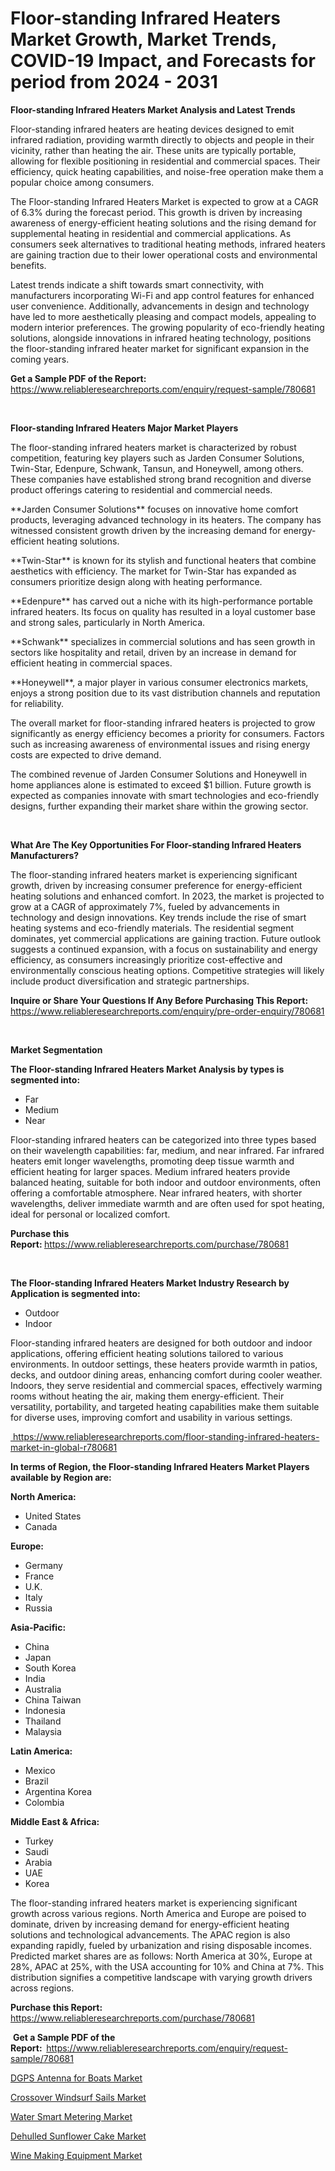 <p><h1>Floor-standing Infrared Heaters Market Growth, Market Trends, COVID-19 Impact, and Forecasts for period from 2024 - 2031</h1></p><p><strong>Floor-standing Infrared Heaters Market Analysis and Latest Trends</strong></p>
<p><p>Floor-standing infrared heaters are heating devices designed to emit infrared radiation, providing warmth directly to objects and people in their vicinity, rather than heating the air. These units are typically portable, allowing for flexible positioning in residential and commercial spaces. Their efficiency, quick heating capabilities, and noise-free operation make them a popular choice among consumers.</p><p>The Floor-standing Infrared Heaters Market is expected to grow at a CAGR of 6.3% during the forecast period. This growth is driven by increasing awareness of energy-efficient heating solutions and the rising demand for supplemental heating in residential and commercial applications. As consumers seek alternatives to traditional heating methods, infrared heaters are gaining traction due to their lower operational costs and environmental benefits.</p><p>Latest trends indicate a shift towards smart connectivity, with manufacturers incorporating Wi-Fi and app control features for enhanced user convenience. Additionally, advancements in design and technology have led to more aesthetically pleasing and compact models, appealing to modern interior preferences. The growing popularity of eco-friendly heating solutions, alongside innovations in infrared heating technology, positions the floor-standing infrared heater market for significant expansion in the coming years.</p></p>
<p><strong>Get a Sample PDF of the Report:&nbsp;</strong> <a href="https://www.reliableresearchreports.com/enquiry/request-sample/780681?utm_campaign=34&utm_medium=2&utm_source=Github&utm_content=ia&utm_term=15102024&utm_id=floor-standing-infrared-heaters">https://www.reliableresearchreports.com/enquiry/request-sample/780681</a></p>
<p>&nbsp;</p>
<p><strong>Floor-standing Infrared Heaters Major Market Players</strong></p>
<p><p>The floor-standing infrared heaters market is characterized by robust competition, featuring key players such as Jarden Consumer Solutions, Twin-Star, Edenpure, Schwank, Tansun, and Honeywell, among others. These companies have established strong brand recognition and diverse product offerings catering to residential and commercial needs.</p><p>**Jarden Consumer Solutions** focuses on innovative home comfort products, leveraging advanced technology in its heaters. The company has witnessed consistent growth driven by the increasing demand for energy-efficient heating solutions. </p><p>**Twin-Star** is known for its stylish and functional heaters that combine aesthetics with efficiency. The market for Twin-Star has expanded as consumers prioritize design along with heating performance. </p><p>**Edenpure** has carved out a niche with its high-performance portable infrared heaters. Its focus on quality has resulted in a loyal customer base and strong sales, particularly in North America. </p><p>**Schwank** specializes in commercial solutions and has seen growth in sectors like hospitality and retail, driven by an increase in demand for efficient heating in commercial spaces. </p><p>**Honeywell**, a major player in various consumer electronics markets, enjoys a strong position due to its vast distribution channels and reputation for reliability. </p><p>The overall market for floor-standing infrared heaters is projected to grow significantly as energy efficiency becomes a priority for consumers. Factors such as increasing awareness of environmental issues and rising energy costs are expected to drive demand. </p><p>The combined revenue of Jarden Consumer Solutions and Honeywell in home appliances alone is estimated to exceed $1 billion. Future growth is expected as companies innovate with smart technologies and eco-friendly designs, further expanding their market share within the growing sector.</p></p>
<p>&nbsp;</p>
<p><strong>What Are The Key Opportunities For Floor-standing Infrared Heaters Manufacturers?</strong></p>
<p><p>The floor-standing infrared heaters market is experiencing significant growth, driven by increasing consumer preference for energy-efficient heating solutions and enhanced comfort. In 2023, the market is projected to grow at a CAGR of approximately 7%, fueled by advancements in technology and design innovations. Key trends include the rise of smart heating systems and eco-friendly materials. The residential segment dominates, yet commercial applications are gaining traction. Future outlook suggests a continued expansion, with a focus on sustainability and energy efficiency, as consumers increasingly prioritize cost-effective and environmentally conscious heating options. Competitive strategies will likely include product diversification and strategic partnerships.</p></p>
<p><strong>Inquire or Share Your Questions If Any Before Purchasing This Report:</strong> <a href="https://www.reliableresearchreports.com/enquiry/pre-order-enquiry/780681?utm_campaign=34&utm_medium=2&utm_source=Github&utm_content=ia&utm_term=15102024&utm_id=floor-standing-infrared-heaters">https://www.reliableresearchreports.com/enquiry/pre-order-enquiry/780681</a></p>
<p>&nbsp;</p>
<p><strong>Market Segmentation</strong></p>
<p><strong>The Floor-standing Infrared Heaters Market Analysis by types is segmented into:</strong></p>
<p><ul><li>Far</li><li>Medium</li><li>Near</li></ul></p>
<p><p>Floor-standing infrared heaters can be categorized into three types based on their wavelength capabilities: far, medium, and near infrared. Far infrared heaters emit longer wavelengths, promoting deep tissue warmth and efficient heating for larger spaces. Medium infrared heaters provide balanced heating, suitable for both indoor and outdoor environments, often offering a comfortable atmosphere. Near infrared heaters, with shorter wavelengths, deliver immediate warmth and are often used for spot heating, ideal for personal or localized comfort.</p></p>
<p><strong>Purchase this Report:&nbsp;</strong><a href="https://www.reliableresearchreports.com/purchase/780681?utm_campaign=34&utm_medium=2&utm_source=Github&utm_content=ia&utm_term=15102024&utm_id=floor-standing-infrared-heaters">https://www.reliableresearchreports.com/purchase/780681</a></p>
<p>&nbsp;</p>
<p><strong>The Floor-standing Infrared Heaters Market Industry Research by Application is segmented into:</strong></p>
<p><ul><li>Outdoor</li><li>Indoor</li></ul></p>
<p><p>Floor-standing infrared heaters are designed for both outdoor and indoor applications, offering efficient heating solutions tailored to various environments. In outdoor settings, these heaters provide warmth in patios, decks, and outdoor dining areas, enhancing comfort during cooler weather. Indoors, they serve residential and commercial spaces, effectively warming rooms without heating the air, making them energy-efficient. Their versatility, portability, and targeted heating capabilities make them suitable for diverse uses, improving comfort and usability in various settings.</p></p>
<p><a href="https://www.reliableresearchreports.com/floor-standing-infrared-heaters-market-in-global-r780681?utm_campaign=34&utm_medium=2&utm_source=Github&utm_content=ia&utm_term=15102024&utm_id=floor-standing-infrared-heaters">&nbsp;https://www.reliableresearchreports.com/floor-standing-infrared-heaters-market-in-global-r780681</a></p>
<p><strong>In terms of Region, the Floor-standing Infrared Heaters Market Players available by Region are:</strong></p>
<p>
    <p> <strong> North America: </strong>
        <ul>
            <li>United States</li>
            <li>Canada</li>
        </ul>
        </p> 
    <p> <strong> Europe: </strong>
        <ul>
            <li>Germany</li>
            <li>France</li>
            <li>U.K.</li>
            <li>Italy</li>
            <li>Russia</li>
        </ul>
        </p> 
    <p> <strong> Asia-Pacific: </strong>
        <ul>
            <li>China</li>
            <li>Japan</li>
            <li>South Korea</li>
            <li>India</li>
            <li>Australia</li>
            <li>China Taiwan</li>
            <li>Indonesia</li>
            <li>Thailand</li>
            <li>Malaysia</li>
        </ul>
        </p> 
    <p> <strong> Latin America: </strong>
        <ul>
            <li>Mexico</li>
            <li>Brazil</li>
            <li>Argentina Korea</li>
            <li>Colombia</li>
        </ul>
        </p> 
    <p> <strong> Middle East & Africa: </strong>
        <ul>
            <li>Turkey</li>
            <li>Saudi</li>
            <li>Arabia</li>
            <li>UAE</li>
            <li>Korea</li>
        </ul>
    </p>
    </p>
<p><p>The floor-standing infrared heaters market is experiencing significant growth across various regions. North America and Europe are poised to dominate, driven by increasing demand for energy-efficient heating solutions and technological advancements. The APAC region is also expanding rapidly, fueled by urbanization and rising disposable incomes. Predicted market shares are as follows: North America at 30%, Europe at 28%, APAC at 25%, with the USA accounting for 10% and China at 7%. This distribution signifies a competitive landscape with varying growth drivers across regions.</p></p>
<p><strong>Purchase this Report: </strong><a href="https://www.reliableresearchreports.com/purchase/780681?utm_campaign=34&utm_medium=2&utm_source=Github&utm_content=ia&utm_term=15102024&utm_id=floor-standing-infrared-heaters">https://www.reliableresearchreports.com/purchase/780681</a></p>
<p>&nbsp;<strong>Get a Sample PDF of the Report:&nbsp;&nbsp;</strong><a href="https://www.reliableresearchreports.com/enquiry/request-sample/780681?utm_campaign=34&utm_medium=2&utm_source=Github&utm_content=ia&utm_term=15102024&utm_id=floor-standing-infrared-heaters">https://www.reliableresearchreports.com/enquiry/request-sample/780681</a></p>
<p><strong></strong></p>
<p><p><a href="https://github.com/kaufmannDavid16/Market-Research-Report-List-1/blob/main/dgps-antenna-for-boats-market.md?utm_campaign=34&utm_medium=2&utm_source=Github&utm_content=ia&utm_term=15102024&utm_id=floor-standing-infrared-heaters">DGPS Antenna for Boats Market</a></p><p><a href="https://github.com/AlisaRowe24/Market-Research-Report-List-1/blob/main/crossover-windsurf-sails-market.md?utm_campaign=34&utm_medium=2&utm_source=Github&utm_content=ia&utm_term=15102024&utm_id=floor-standing-infrared-heaters">Crossover Windsurf Sails Market</a></p><p><a href="https://issuu.com/reportprime-2/docs/water-smart-metering-market-size-20_1b620bb72fb82b?utm_campaign=34&utm_medium=2&utm_source=Github&utm_content=ia&utm_term=15102024&utm_id=floor-standing-infrared-heaters">Water Smart Metering Market</a></p><p><a href="https://www.linkedin.com/pulse/global-dehulled-sunflower-cake-market-focus-product-type-x5rke?utm_campaign=34&utm_medium=2&utm_source=Github&utm_content=ia&utm_term=15102024&utm_id=floor-standing-infrared-heaters">Dehulled Sunflower Cake Market</a></p><p><a href="https://issuu.com/reportprime-2/docs/wine-making-equipment-market-size-2_eb9cbcddccff2c?utm_campaign=34&utm_medium=2&utm_source=Github&utm_content=ia&utm_term=15102024&utm_id=floor-standing-infrared-heaters">Wine Making Equipment Market</a></p></p>